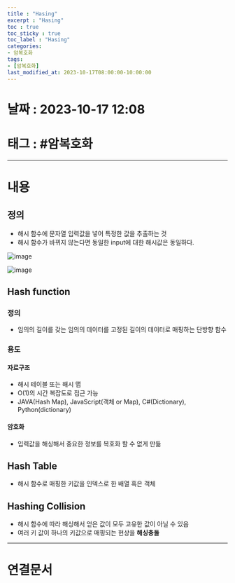 ```yaml
---
title : "Hasing"
excerpt : "Hasing"
toc : true
toc_sticky : true
toc_label : "Hasing"
categories:
- 암복호화
tags:
- [암복호화]
last_modified_at: 2023-10-17T08:00:00-10:00:00
---
```


# 날짜 : 2023-10-17 12:08

# 태그 : #암복호화 
---

# 내용

## 정의
- 해시 함수에 문자열 입력값을 넣어 특정한 값을 추출하는 것
- 해시 함수가 바뀌지 않는다면 동일한 input에 대한 해시값은 동일하다.
  
![image](./../../assets/images/../../assets/Images/Hashing.png)
  
![image](./../../assets/images/../../assets/Images/Hashing_2.png)

## Hash function

### 정의
- 임의의 길이를 갖는 임의의 데이터를 고정된 길이의 데이터로 매핑하는 단방향 함수

### 용도

#### 자료구조
- 해시 테이블 또는 해시 맵
- O(1)의 시간 복잡도로 접근 가능
- JAVA(Hash Map), JavaScript(객체 or Map), C#(Dictionary), Python(dictionary)

#### 암호화
- 입력값을 해싱해서 중요한 정보를 복호화 할 수 없게 만듦

## Hash Table
- 해시 함수로 매핑한 키값을 인덱스로 한 배열 혹은 객체

## Hashing Collision
- 해시 함수에 따라 해싱해서 얻은 값이 모두 고유한 값이 아닐 수 있음
- 여러 키 값이 하나의 키값으로 매핑되는 현상을 **해싱충돌**

---

# 연결문서
